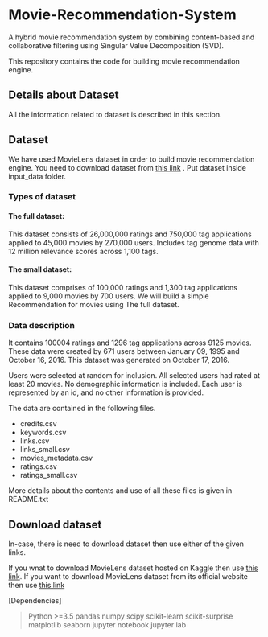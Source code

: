 # Movie-Recommendation-System
A hybrid movie recommendation system by combining content-based and collaborative filtering using Singular Value Decomposition (SVD).

This repository contains the code for building movie recommendation engine.

## Details about Dataset
All the information related to dataset is described in this section.

## Dataset
We have used MovieLens dataset in order to build movie recommendation engine.
You need to download dataset from [this link](https://drive.google.com/drive/folders/1vPNIYje1yasxhqVpprfq16bShO_jrfvc?usp=drive_link) .
Put dataset inside input_data folder.

### Types of dataset
#### The full dataset:
This dataset consists of 26,000,000 ratings and 750,000 tag applications applied to 45,000 movies by 270,000 users. Includes tag genome data with 12 million relevance scores across 1,100 tags.
#### The small dataset:
This dataset comprises of 100,000 ratings and 1,300 tag applications applied to 9,000 movies by 700 users.
We will build a simple Recommendation for movies using The full dataset.

### Data description
It contains 100004 ratings and 1296 tag applications across 9125 movies. These data were created by 671 users between January 09, 1995 and October 16, 2016. This dataset was generated on October 17, 2016.

Users were selected at random for inclusion. All selected users had rated at least 20 movies. No demographic information is included. Each user is represented by an id, and no other information is provided.

The data are contained in the following files.

- credits.csv
- keywords.csv
- links.csv
- links_small.csv
- movies_metadata.csv
- ratings.csv
- ratings_small.csv

More details about the contents and use of all these files is given in README.txt

## Download dataset
In-case, there is need to download dataset then use either of the given links.

If you wnat to download MovieLens dataset hosted on Kaggle then use [this link](https://www.kaggle.com/datasets/rounakbanik/the-movies-dataset).
If you want to download MovieLens dataset from its official website then use [this link](https://grouplens.org/datasets/movielens/latest/)

 [Dependencies]

> Python >=3.5
> pandas
> numpy
> scipy
> scikit-learn
> scikit-surprise
> matplotlib
> seaborn
> jupyter notebook
> jupyter lab
